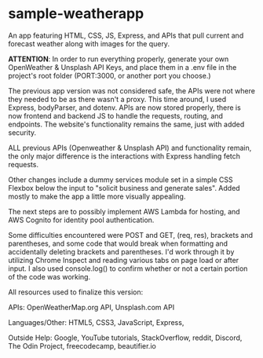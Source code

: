 # sample-weatherapp
An app featuring HTML, CSS, JS, Express, and APIs that pull current and forecast weather along with images for the query.

**ATTENTION**: In order to run everything properly, generate your own OpenWeather & Unsplash API Keys, and place them in a .env file in the project's root folder (PORT:3000, or another port you choose.)

The previous app version was not considered safe, the APIs were not where they needed to be as there wasn't a proxy. This time around, I used Express, bodyParser, and dotenv. APIs are now stored properly, there is now frontend and backend JS to handle the requests, routing, and endpoints. The website's functionality remains the same, just with added security.

ALL previous APIs (Openweather & Unsplash API) and functionality remain, the only major difference is the interactions with Express handling fetch requests.

Other changes include a dummy services module set in a simple CSS Flexbox below the input to "solicit business and generate sales". Added mostly to make the app a little more visually appealing.

The next steps are to possibly implement AWS Lambda for hosting, and AWS Cognito for identity pool authentication.

Some difficulties encountered were POST and GET, (req, res), brackets and parentheses, and some code that would break when formatting and accidentally deleting brackets and parentheses. I'd work through it by utilizing Chrome Inspect and reading various tabs on page load or after input. I also used console.log() to confirm whether or not a certain portion of the code was working.

All resources used to finalize this version:

APIs:
OpenWeatherMap.org API,
Unsplash.com API

Languages/Other:
HTML5,
CSS3,
JavaScript,
Express,

Outside Help:
Google,
YouTube tutorials,
StackOverflow,
reddit,
Discord,
The Odin Project,
freecodecamp,
beautifier.io
